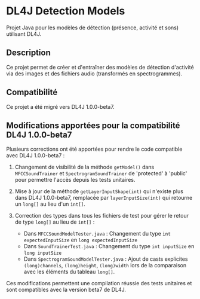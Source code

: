 # DL4J Detection Models

Projet Java pour les modèles de détection (présence, activité et sons) utilisant DL4J.

## Description

Ce projet permet de créer et d'entraîner des modèles de détection d'activité via des images et des fichiers audio (transformés en spectrogrammes).

## Compatibilité

Ce projet a été migré vers DL4J 1.0.0-beta7.

## Modifications apportées pour la compatibilité DL4J 1.0.0-beta7

Plusieurs corrections ont été apportées pour rendre le code compatible avec DL4J 1.0.0-beta7 :

1. Changement de visibilité de la méthode `getModel()` dans `MFCCSoundTrainer` et `SpectrogramSoundTrainer` de 'protected' à 'public' pour permettre l'accès depuis les tests unitaires.

2. Mise à jour de la méthode `getLayerInputShape(int)` qui n'existe plus dans DL4J 1.0.0-beta7, remplacée par `layerInputSize(int)` qui retourne un `long[]` au lieu d'un `int[]`.

3. Correction des types dans tous les fichiers de test pour gérer le retour de type `long[]` au lieu de `int[]` :
   - Dans `MFCCSoundModelTester.java` : Changement du type `int expectedInputSize` en `long expectedInputSize`
   - Dans `SoundTrainerTest.java` : Changement du type `int inputSize` en `long inputSize`
   - Dans `SpectrogramSoundModelTester.java` : Ajout de casts explicites `(long)channels`, `(long)height`, `(long)width` lors de la comparaison avec les éléments du tableau `long[]`.

Ces modifications permettent une compilation réussie des tests unitaires et sont compatibles avec la version beta7 de DL4J.
